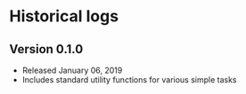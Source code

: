 # Historical logs

## Version 0.1.0
- Released January 06, 2019
- Includes standard utility functions for various simple tasks

